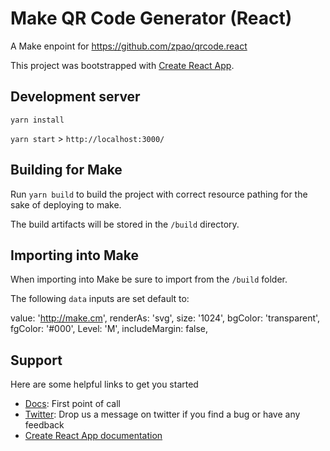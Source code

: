 # Make QR Code Generator (React)

A Make enpoint for https://github.com/zpao/qrcode.react

This project was bootstrapped with [Create React App](https://github.com/facebook/create-react-app).

 
## Development server

 `yarn install`

 `yarn start`  >  `http://localhost:3000/` 

## Building for Make

Run `yarn build` to build the project with correct resource pathing for the sake of deploying to make.

The build artifacts will be stored in the `/build` directory.

## Importing into Make

When importing into Make be sure to import from the `/build` folder.

The following `data` inputs are set default to:

  value: 'http://make.cm',
  renderAs: 'svg',
  size: '1024',
  bgColor: 'transparent',
  fgColor: '#000',
  Level: 'M',
  includeMargin: false, 
  
## Support

Here are some helpful links to get you started
- [Docs](https://docs.make.cm): First point of call
- [Twitter](https://twitter.com/home): Drop us a message on twitter if you find a bug or have any feedback
- [Create React App documentation](https://facebook.github.io/create-react-app/docs/getting-started)
